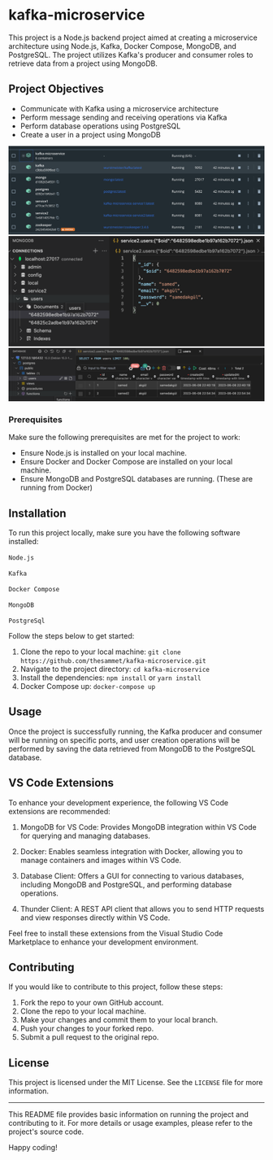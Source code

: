 # kafka-microservice

This project is a Node.js backend project aimed at creating a microservice architecture using Node.js, Kafka, Docker Compose, MongoDB, and PostgreSQL. The project utilizes Kafka's producer and consumer roles to retrieve data from a project using MongoDB.

## Project Objectives

- Communicate with Kafka using a microservice architecture
- Perform message sending and receiving operations via Kafka
- Perform database operations using PostgreSQL
- Create a user in a project using MongoDB

![Docker Compose](screenshots/docker.png)
![MongoDB](screenshots/mongodb.png)
![PostgreSql](screenshots/postgresql.png)

### Prerequisites

Make sure the following prerequisites are met for the project to work:

- Ensure Node.js is installed on your local machine.
- Ensure Docker and Docker Compose are installed on your local machine.
- Ensure MongoDB and PostgreSQL databases are running. (These are running from Docker)

## Installation
To run this project locally, make sure you have the following software installed:

`Node.js`

`Kafka`

`Docker Compose`

`MongoDB`

`PostgreSql`

Follow the steps below to get started:

1. Clone the repo to your local machine: `git clone https://github.com/thesammet/kafka-microservice.git`
2. Navigate to the project directory: `cd kafka-microservice`
3. Install the dependencies: `npm install` or `yarn install`
4. Docker Compose up: `docker-compose up`

## Usage
Once the project is successfully running, the Kafka producer and consumer will be running on specific ports, and user creation operations will be performed by saving the data retrieved from MongoDB to the PostgreSQL database.

## VS Code Extensions
To enhance your development experience, the following VS Code extensions are recommended:

1. MongoDB for VS Code: Provides MongoDB integration within VS Code for querying and managing databases.

2. Docker: Enables seamless integration with Docker, allowing you to manage containers and images within VS Code.

3. Database Client: Offers a GUI for connecting to various databases, including MongoDB and PostgreSQL, and performing database operations.

4. Thunder Client: A REST API client that allows you to send HTTP requests and view responses directly within VS Code.

Feel free to install these extensions from the Visual Studio Code Marketplace to enhance your development environment.


## Contributing

If you would like to contribute to this project, follow these steps:

1. Fork the repo to your own GitHub account.
2. Clone the repo to your local machine.
3. Make your changes and commit them to your local branch.
4. Push your changes to your forked repo.
5. Submit a pull request to the original repo.

## License

This project is licensed under the MIT License. See the `LICENSE` file for more information.

---

This README file provides basic information on running the project and contributing to it. For more details or usage examples, please refer to the project's source code.

Happy coding!
